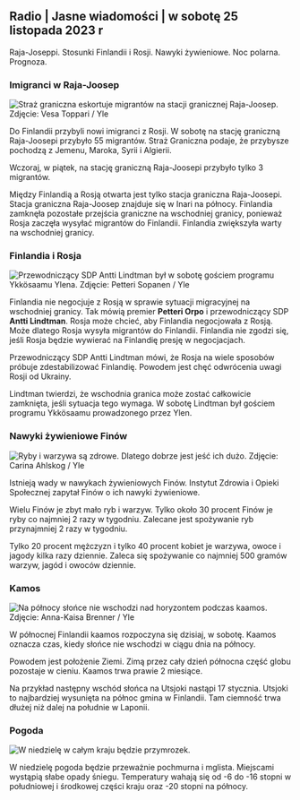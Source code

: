 ## Radio \| Jasne wiadomości \| w sobotę 25 listopada 2023 r

Raja-Joseppi. Stosunki Finlandii i Rosji. Nawyki żywieniowe. Noc polarna. Prognoza.

### Imigranci w Raja-Joosep

![Straż graniczna eskortuje migrantów na stacji granicznej Raja-Joosep. Zdjęcie: Vesa Toppari / Yle](https://images.cdn.yle.fi/image/upload/c_crop,h_2485,w_4434,x_0,y_0/ar_1.777777777777777,c_fill,g_faces,h_675,w_1200/dpr_1.0/q_auto:eco/f_auto/fl_lossy/v1700923049/39-12066516562050c25bf5)

Do Finlandii przybyli nowi imigranci z Rosji. W sobotę na stację graniczną Raja-Joosepi przybyło 55 migrantów. Straż Graniczna podaje, że przybysze pochodzą z Jemenu, Maroka, Syrii i Algierii.

Wczoraj, w piątek, na stację graniczną Raja-Joosepi przybyło tylko 3 migrantów.

Między Finlandią a Rosją otwarta jest tylko stacja graniczna Raja-Joosepi. Stacja graniczna Raja-Joosep znajduje się w Inari na północy. Finlandia zamknęła pozostałe przejścia graniczne na wschodniej granicy, ponieważ Rosja zaczęła wysyłać migrantów do Finlandii. Finlandia zwiększyła warty na wschodniej granicy.

### Finlandia i Rosja

![Przewodniczący SDP Antti Lindtman był w sobotę gościem programu Ykkösaamu Ylena. Zdjęcie: Petteri Sopanen / Yle](https://images.cdn.yle.fi/image/upload/c_crop,h_2246,w_3994,x_0,y_219/ar_1.777777777777777,c_fill,g_faces,h_675,w_1200/dpr_1.0/q_auto:eco/f_auto/fl_lossy/v1700900444/39-12065056561addd4a0a6)

Finlandia nie negocjuje z Rosją w sprawie sytuacji migracyjnej na wschodniej granicy. Tak mówią premier **Petteri Orpo** i przewodniczący SDP **Antti Lindtman**. Rosja może chcieć, aby Finlandia negocjowała z Rosją. Może dlatego Rosja wysyła migrantów do Finlandii. Finlandia nie zgodzi się, jeśli Rosja będzie wywierać na Finlandię presję w negocjacjach.

Przewodniczący SDP Antti Lindtman mówi, że Rosja na wiele sposobów próbuje zdestabilizować Finlandię. Powodem jest chęć odwrócenia uwagi Rosji od Ukrainy.

Lindtman twierdzi, że wschodnia granica może zostać całkowicie zamknięta, jeśli sytuacja tego wymaga. W sobotę Lindtman był gościem programu Ykkösaamu prowadzonego przez Ylen.

### Nawyki żywieniowe Finów

![Ryby i warzywa są zdrowe. Dlatego dobrze jest jeść ich dużo. Zdjęcie: Carina Ahlskog / Yle](https://images.cdn.yle.fi/image/upload/c_crop,h_2495,w_4437,x_987,y_765/ar_1.777777777777777,c_fill,g_faces,h_675,w_1200/dpr_1.0/q_auto:eco/f_auto/fl_lossy/v1693405582/39-116488464ef488e5f9cd)

Istnieją wady w nawykach żywieniowych Finów. Instytut Zdrowia i Opieki Społecznej zapytał Finów o ich nawyki żywieniowe.

Wielu Finów je zbyt mało ryb i warzyw. Tylko około 30 procent Finów je ryby co najmniej 2 razy w tygodniu. Zalecane jest spożywanie ryb przynajmniej 2 razy w tygodniu.

Tylko 20 procent mężczyzn i tylko 40 procent kobiet je warzywa, owoce i jagody kilka razy dziennie. Zaleca się spożywanie co najmniej 500 gramów warzyw, jagód i owoców dziennie.

### Kamos

![Na północy słońce nie wschodzi nad horyzontem podczas kaamos. Zdjęcie: Anna-Kaisa Brenner / Yle](https://images.cdn.yle.fi/image/upload/c_crop,h_1944,w_3456,x_0,y_1025/ar_1.7777777777777777,c_fill,g_faces,h_675,w_1200/dpr_1.0/q_auto:eco/f_auto/fl_lossy/v1641653122/39-89980561d9a329301e9)

W północnej Finlandii kaamos rozpoczyna się dzisiaj, w sobotę. Kaamos oznacza czas, kiedy słońce nie wschodzi w ciągu dnia na północy.

Powodem jest położenie Ziemi. Zimą przez cały dzień północna część globu pozostaje w cieniu. Kaamos trwa prawie 2 miesiące.

Na przykład następny wschód słońca na Utsjoki nastąpi 17 stycznia. Utsjoki to najbardziej wysunięta na północ gmina w Finlandii. Tam ciemność trwa dłużej niż dalej na południe w Laponii.

### Pogoda

![W niedzielę w całym kraju będzie przymrozek.](https://images.cdn.yle.fi/image/upload/c_crop,h_1080,w_1919,x_0,y_0/ar_1.7777777777777777,c_fill,g_faces,h_675,w_1200/dpr_1.0/q_auto:eco/f_auto/fl_lossy/v1700928265/39-120668565621aeb49ab4)

W niedzielę pogoda będzie przeważnie pochmurna i mglista. Miejscami wystąpią słabe opady śniegu. Temperatury wahają się od -6 do -16 stopni w południowej i środkowej części kraju oraz -20 stopni na północy.